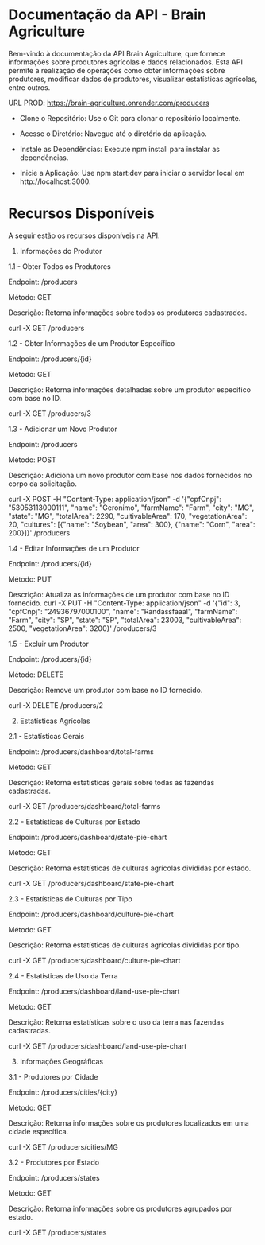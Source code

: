 # Documentação da API - Brain Agriculture

Bem-vindo à documentação da API Brain Agriculture, que fornece informações sobre produtores agrícolas e dados relacionados. Esta API permite a realização de operações como obter informações sobre produtores, modificar dados de produtores, visualizar estatísticas agrícolas, entre outros.

URL PROD: https://brain-agriculture.onrender.com/producers


- Clone o Repositório:
Use o Git para clonar o repositório localmente.

- Acesse o Diretório:
Navegue até o diretório da aplicação.

- Instale as Dependências:
Execute npm install para instalar as dependências.

- Inicie a Aplicação:
Use npm start:dev para iniciar o servidor local em http://localhost:3000.

# Recursos Disponíveis
A seguir estão os recursos disponíveis na API.

1. Informações do Produtor

1.1 - Obter Todos os Produtores

Endpoint: /producers

Método: GET

Descrição: Retorna informações sobre todos os produtores cadastrados.

curl -X GET /producers

1.2 - Obter Informações de um Produtor Específico

Endpoint: /producers/{id}

Método: GET

Descrição: Retorna informações detalhadas sobre um produtor específico com base no ID.

curl -X GET /producers/3

1.3 - Adicionar um Novo Produtor

Endpoint: /producers

Método: POST

Descrição: Adiciona um novo produtor com base nos dados fornecidos no corpo da solicitação.

curl -X POST -H "Content-Type: application/json" -d '{"cpfCnpj": "53053113000111", "name": "Geronimo", "farmName": "Farm", "city": "MG", "state": "MG", "totalArea": 2290, "cultivableArea": 170, "vegetationArea": 20, "cultures": [{"name": "Soybean", "area": 300}, {"name": "Corn", "area": 200}]}' /producers

1.4 - Editar Informações de um Produtor

Endpoint: /producers/{id}

Método: PUT

Descrição: Atualiza as informações de um produtor com base no ID fornecido.
curl -X PUT -H "Content-Type: application/json" -d '{"id": 3, "cpfCnpj": "24936797000100", "name": "Randassfaaal", "farmName": "Farm", "city": "SP", "state": "SP", "totalArea": 23003, "cultivableArea": 2500, "vegetationArea": 3200}' /producers/3

1.5 - Excluir um Produtor

Endpoint: /producers/{id}

Método: DELETE

Descrição: Remove um produtor com base no ID fornecido.

curl -X DELETE /producers/2

2. Estatísticas Agrícolas

2.1 - Estatísticas Gerais

Endpoint: /producers/dashboard/total-farms

Método: GET

Descrição: Retorna estatísticas gerais sobre todas as fazendas cadastradas.

curl -X GET /producers/dashboard/total-farms

2.2 - Estatísticas de Culturas por Estado

Endpoint: /producers/dashboard/state-pie-chart

Método: GET

Descrição: Retorna estatísticas de culturas agrícolas divididas por estado.

curl -X GET /producers/dashboard/state-pie-chart

2.3 - Estatísticas de Culturas por Tipo

Endpoint: /producers/dashboard/culture-pie-chart

Método: GET

Descrição: Retorna estatísticas de culturas agrícolas divididas por tipo.

curl -X GET /producers/dashboard/culture-pie-chart

2.4 - Estatísticas de Uso da Terra

Endpoint: /producers/dashboard/land-use-pie-chart

Método: GET

Descrição: Retorna estatísticas sobre o uso da terra nas fazendas cadastradas.

curl -X GET /producers/dashboard/land-use-pie-chart

3. Informações Geográficas

3.1 - Produtores por Cidade

Endpoint: /producers/cities/{city}

Método: GET

Descrição: Retorna informações sobre os produtores localizados em uma cidade 
específica.

curl -X GET /producers/cities/MG

3.2 - Produtores por Estado

Endpoint: /producers/states

Método: GET

Descrição: Retorna informações sobre os produtores agrupados por estado.

curl -X GET /producers/states